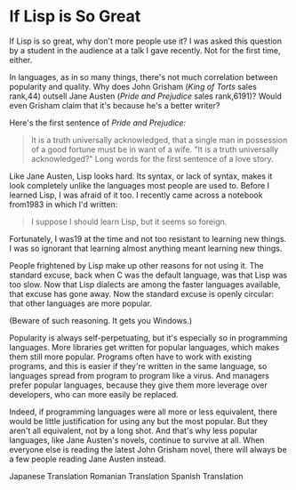 # If Lisp is So Great

If Lisp is so great, why don't more people use it? I was asked this question by a student in the audience at a talk I gave recently. Not for the first time, either.

In languages, as in so many things, there's not much correlation between popularity and quality. Why does John Grisham (_King of Torts_ sales rank,44) outsell Jane Austen (_Pride and Prejudice_ sales rank,6191)? Would even Grisham claim that it's because he's a better writer?

Here's the first sentence of _Pride and Prejudice:_
> It is a truth universally acknowledged, that a single man in possession of a good fortune must be in want of a wife.
"It is a truth universally acknowledged?" Long words for the first sentence of a love story.

Like Jane Austen, Lisp looks hard. Its syntax, or lack of syntax, makes it look completely unlike the languages most people are used to. Before I learned Lisp, I was afraid of it too. I recently came across a notebook from1983 in which I'd written:
> I suppose I should learn Lisp, but it seems so foreign.

Fortunately, I was19 at the time and not too resistant to learning new things. I was so ignorant that learning almost anything meant learning new things.

People frightened by Lisp make up other reasons for not using it. The standard excuse, back when C was the default language, was that Lisp was too slow. Now that Lisp dialects are among the faster languages available, that excuse has gone away. Now the standard excuse is openly circular: that other languages are more popular.

(Beware of such reasoning. It gets you Windows.)

Popularity is always self-perpetuating, but it's especially so in programming languages. More libraries get written for popular languages, which makes them still more popular. Programs often have to work with existing programs, and this is easier if they're written in the same language, so languages spread from program to program like a virus. And managers prefer popular languages, because they give them more leverage over developers, who can more easily be replaced.

Indeed, if programming languages were all more or less equivalent, there would be little justification for using any but the most popular. But they aren't all equivalent, not by a long shot. And that's why less popular languages, like Jane Austen's novels, continue to survive at all. When everyone else is reading the latest John Grisham novel, there will always be a few people reading Jane Austen instead.

Japanese Translation
Romanian Translation
Spanish Translation